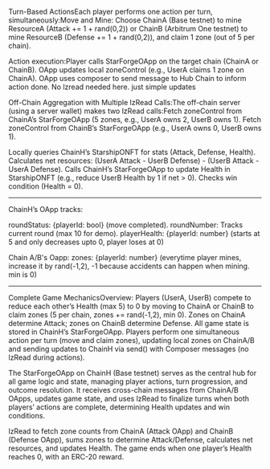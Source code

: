 Turn-Based ActionsEach player performs one action per turn, simultaneously:Move and Mine: Choose ChainA (Base testnet) to mine ResourceA (Attack += 1 + rand(0,2)) or ChainB (Arbitrum One testnet) to mine ResourceB (Defense += 1 + rand(0,2)), and claim 1 zone (out of 5 per chain).

Action execution:Player calls StarForgeOApp on the target chain (ChainA or ChainB).
OApp updates local zoneControl (e.g., UserA claims 1 zone on ChainA).
OApp uses composer to send message to Hub Chain to inform action done. No lzread needed here. just simple updates

Off-Chain Aggregation with Multiple lzRead Calls:The off-chain server (using a server wallet) makes two lzRead calls:Fetch zoneControl from ChainA’s StarForgeOApp (5 zones, e.g., UserA owns 2, UserB owns 1).
Fetch zoneControl from ChainB’s StarForgeOApp (e.g., UserA owns 0, UserB owns 1).

Locally queries ChainH’s StarshipONFT for stats (Attack, Defense, Health).
Calculates net resources: (UserA Attack - UserB Defense) - (UserB Attack - UserA Defense).
Calls ChainH’s StarForgeOApp to update Health in StarshipONFT (e.g., reduce UserB Health by 1 if net > 0).
Checks win condition (Health = 0).

---

ChainH’s OApp tracks:

roundStatus: {playerId: bool} (move completed).
roundNumber: Tracks current round (max 10 for demo).
playerHealth: {playerId: number} (starts at 5 and only decreases upto 0, player loses at 0)

Chain A/B's Oapp:
zones: {playerId: number} (everytime player mines, increase it by rand(-1,2), -1 because accidents can happen when mining. min is 0)

---

Complete Game MechanicsOverview: Players (UserA, UserB) compete to reduce each other’s Health (max 5) to 0 by moving to ChainA or ChainB to claim zones (5 per chain, zones += rand(-1,2), min 0). Zones on ChainA determine Attack; zones on ChainB determine Defense. All game state is stored in ChainH’s StarForgeOApp. Players perform one simultaneous action per turn (move and claim zones), updating local zones on ChainA/B and sending updates to ChainH via send() with Composer messages (no lzRead during actions). 

The StarForgeOApp on ChainH (Base testnet) serves as the central hub for all game logic and state, managing player actions, turn progression, and outcome resolution. It receives cross-chain messages from ChainA/B OApps, updates game state, and uses lzRead to finalize turns when both players’ actions are complete, determining Health updates and win conditions.

lzRead to fetch zone counts from ChainA (Attack OApp) and ChainB (Defense OApp), sums zones to determine Attack/Defense, calculates net resources, and updates Health. The game ends when one player’s Health reaches 0, with an ERC-20 reward.

